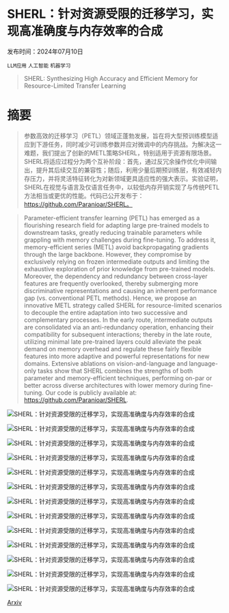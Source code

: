 # SHERL：针对资源受限的迁移学习，实现高准确度与内存效率的合成

发布时间：2024年07月10日

`LLM应用` `人工智能` `机器学习`

> SHERL: Synthesizing High Accuracy and Efficient Memory for Resource-Limited Transfer Learning

# 摘要

> 参数高效的迁移学习（PETL）领域正蓬勃发展，旨在将大型预训练模型适应到下游任务，同时减少可训练参数并应对微调中的内存挑战。为解决这一难题，我们提出了创新的METL策略SHERL，特别适用于资源有限场景。SHERL将适应过程分为两个互补阶段：首先，通过反冗余操作优化中间输出，提升其后续交互的兼容性；随后，利用少量后期预训练层，有效减轻内存压力，并将灵活特征转化为对新领域更具适应性的强大表示。实验证明，SHERL在视觉与语言及仅语言任务中，以较低内存开销实现了与传统PETL方法相当或更优的性能。代码已公开发布于：https://github.com/Paranioar/SHERL。

> Parameter-efficient transfer learning (PETL) has emerged as a flourishing research field for adapting large pre-trained models to downstream tasks, greatly reducing trainable parameters while grappling with memory challenges during fine-tuning. To address it, memory-efficient series (METL) avoid backpropagating gradients through the large backbone. However, they compromise by exclusively relying on frozen intermediate outputs and limiting the exhaustive exploration of prior knowledge from pre-trained models. Moreover, the dependency and redundancy between cross-layer features are frequently overlooked, thereby submerging more discriminative representations and causing an inherent performance gap (vs. conventional PETL methods). Hence, we propose an innovative METL strategy called SHERL for resource-limited scenarios to decouple the entire adaptation into two successive and complementary processes. In the early route, intermediate outputs are consolidated via an anti-redundancy operation, enhancing their compatibility for subsequent interactions; thereby in the late route, utilizing minimal late pre-trained layers could alleviate the peak demand on memory overhead and regulate these fairly flexible features into more adaptive and powerful representations for new domains. Extensive ablations on vision-and-language and language-only tasks show that SHERL combines the strengths of both parameter and memory-efficient techniques, performing on-par or better across diverse architectures with lower memory during fine-tuning. Our code is publicly available at: https://github.com/Paranioar/SHERL.

![SHERL：针对资源受限的迁移学习，实现高准确度与内存效率的合成](../../../paper_images/2407.07523/x1.png)

![SHERL：针对资源受限的迁移学习，实现高准确度与内存效率的合成](../../../paper_images/2407.07523/x2.png)

![SHERL：针对资源受限的迁移学习，实现高准确度与内存效率的合成](../../../paper_images/2407.07523/x3.png)

![SHERL：针对资源受限的迁移学习，实现高准确度与内存效率的合成](../../../paper_images/2407.07523/x4.png)

![SHERL：针对资源受限的迁移学习，实现高准确度与内存效率的合成](../../../paper_images/2407.07523/x5.png)

![SHERL：针对资源受限的迁移学习，实现高准确度与内存效率的合成](../../../paper_images/2407.07523/x6.png)

![SHERL：针对资源受限的迁移学习，实现高准确度与内存效率的合成](../../../paper_images/2407.07523/x7.png)

![SHERL：针对资源受限的迁移学习，实现高准确度与内存效率的合成](../../../paper_images/2407.07523/x8.png)

![SHERL：针对资源受限的迁移学习，实现高准确度与内存效率的合成](../../../paper_images/2407.07523/x9.png)

![SHERL：针对资源受限的迁移学习，实现高准确度与内存效率的合成](../../../paper_images/2407.07523/x10.png)

![SHERL：针对资源受限的迁移学习，实现高准确度与内存效率的合成](../../../paper_images/2407.07523/x11.png)

![SHERL：针对资源受限的迁移学习，实现高准确度与内存效率的合成](../../../paper_images/2407.07523/x12.png)

![SHERL：针对资源受限的迁移学习，实现高准确度与内存效率的合成](../../../paper_images/2407.07523/x13.png)

[Arxiv](https://arxiv.org/abs/2407.07523)